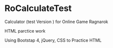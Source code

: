 # RoCalculateTest
Calculator (test Version ) for Online Game Ragnarok 

HTML parctice work

Using Bootstap 4, jQuery, CSS to Practice HTML
